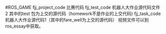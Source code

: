 #ROS_GAME
fjj_project_code 比赛代码
fjj_test_code 机器人大作业源代码文件2 其中的test 包为上交的源代码（homework不是作业的上交代码)
fjj_task_code 机器人大作业源代码1（其中的fare_well为上交的源代码）
视频文件可以到ros_essay中获取。

